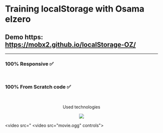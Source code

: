 # Training localStorage with **Osama elzero**

## Demo https: https://mobx2.github.io/localStorage-OZ/
<hr />

### **100% Responsive :white_check_mark:**
<br />

### **100% From Scratch code :white_check_mark:**
<br />
<p align="center">
  Used technologies
</p>

<p align="center">
  <a href="https://skillicons.dev">
    <img src="https://skillicons.dev/icons?i=html,css,js" />
  </a>
</p>

 <video src=" <video src="movie.ogg" controls">
 
</video> 

